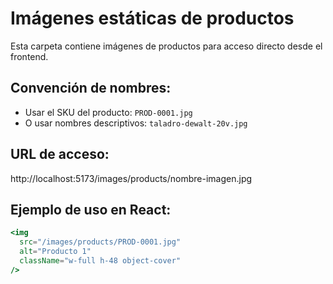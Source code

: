 # Imágenes estáticas de productos

Esta carpeta contiene imágenes de productos para acceso directo desde el frontend.

## Convención de nombres:
- Usar el SKU del producto: `PROD-0001.jpg`
- O usar nombres descriptivos: `taladro-dewalt-20v.jpg`

## URL de acceso:
http://localhost:5173/images/products/nombre-imagen.jpg

## Ejemplo de uso en React:
```jsx
<img 
  src="/images/products/PROD-0001.jpg" 
  alt="Producto 1"
  className="w-full h-48 object-cover"
/>
```